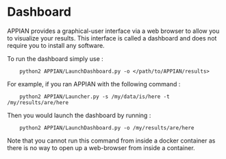 # Dashboard

APPIAN provides a graphical-user interface via a web browser to allow you to visualize your results. This interface is called a dashboard and does not require you to install any software. 

To run the dashboard simply use :

```
    python2 APPIAN/LaunchDashboard.py -o </path/to/APPIAN/results>
```
For example, if you ran APPIAN with the following command :

```
    python2 APPIAN/Launcher.py -s /my/data/is/here -t /my/results/are/here
```

Then you would launch the dashboard by running : 

```
    python2 APPIAN/LaunchDashboard.py -o /my/results/are/here
```

Note that you cannot run this command from inside a docker container as there is no way to open up a web-browser from inside a container. 

